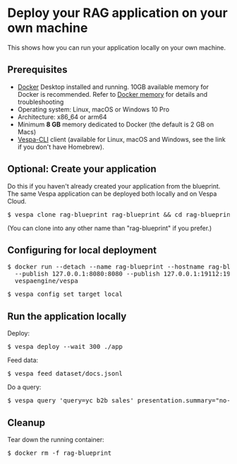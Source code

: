 <!-- Copyright Vespa.ai. Licensed under the terms of the Apache 2.0 license. See LICENSE in the project root.-->
# Deploy your RAG application on your own machine

This shows how you can run your application locally on your own machine.

## Prerequisites

* [Docker](https://www.docker.com/) Desktop installed and running. 10GB available memory for Docker is recommended.
  Refer to [Docker memory](https://docs.vespa.ai/en/operations-selfhosted/docker-containers.html#memory)
  for details and troubleshooting
* Operating system: Linux, macOS or Windows 10 Pro
* Architecture: x86_64 or arm64
* Minimum **8 GB** memory dedicated to Docker (the default is 2 GB on Macs)
* [Vespa-CLI](https://docs.vespa.ai/en/vespa-cli.html) client
  (available for Linux, macOS and Windows, see the link if you don't have Homebrew).


## Optional: Create your application

Do this if you haven't already created your application from the blueprint.
The same Vespa application can be deployed both locally and on Vespa Cloud.

<pre data-test="exec">
$ vespa clone rag-blueprint rag-blueprint && cd rag-blueprint
</pre>

(You can clone into any other name than "rag-blueprint" if you prefer.)

## Configuring for local deployment

<pre data-test="exec">
$ docker run --detach --name rag-blueprint --hostname rag-blueprint \
  --publish 127.0.0.1:8080:8080 --publish 127.0.0.1:19112:19112 --publish 127.0.0.1:19071:19071 \
  vespaengine/vespa
</pre>

<pre data-test="exec">
$ vespa config set target local
</pre>

## Run the application locally

Deploy:

<pre data-test="exec">
$ vespa deploy --wait 300 ./app
</pre>

Feed data:

<pre data-test="exec">
$ vespa feed dataset/docs.jsonl
</pre>

Do a query:

<pre data-test="exec" data-test-assert-contains="yc_b2b_sales_workshop_notes.md">
$ vespa query 'query=yc b2b sales' presentation.summary="no-chunks"
</pre>

## Cleanup
Tear down the running container:
<pre data-test="after">
$ docker rm -f rag-blueprint
</pre>
